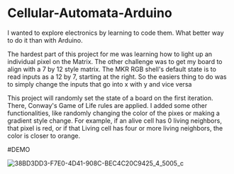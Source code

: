 # Cellular-Automata-Arduino

I wanted to explore electronics by learning to code them. What better way to do it than with Arduino. 

The hardest part of this project for me was learning how to light up an individual pixel on the Matrix. The other challenge was to get my board to align with a 7 by 12 style matrix. The MKR RGB shell's default state is to read inputs as a 12 by 7, starting at the right. So the easiers thing to do was to simply change the inputs that go into x with y and vice versa

This project will randomly set the state of a board on the first iteration. There, Conway's Game of Life rules are applied. I added some other functionalities, like randomly changing the color of the pixes or making a gradient style change. For example, if an alive cell has 0 living neighbors, that pixel is red, or if that Living cell has four or more living neighbors, the color is closer to orange.

#DEMO

![38BD3DD3-F7E0-4D41-908C-BEC4C20C9425_4_5005_c](https://user-images.githubusercontent.com/112827038/219312991-849d94ee-b67e-42fc-a9af-0a6acbc09a18.jpeg)
